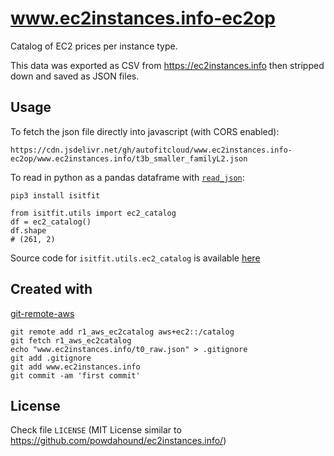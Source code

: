 # www.ec2instances.info-ec2op

Catalog of EC2 prices per instance type.

This data was exported as CSV from https://ec2instances.info then stripped down and saved as JSON files.



## Usage

To fetch the json file directly into javascript (with CORS enabled):

```
https://cdn.jsdelivr.net/gh/autofitcloud/www.ec2instances.info-ec2op/www.ec2instances.info/t3b_smaller_familyL2.json
```

To read in python as a pandas dataframe with [`read_json`](https://pandas.pydata.org/pandas-docs/stable/reference/api/pandas.read_json.html):

```
pip3 install isitfit

from isitfit.utils import ec2_catalog
df = ec2_catalog()
df.shape
# (261, 2)
```

Source code for `isitfit.utils.ec2_catalog` is available [here](https://github.com/autofitcloud/isitfit/blob/master/isitfit/utils.py#L38)


## Created with

[git-remote-aws](https://git-remote-aws.autofitcloud.com)

```
git remote add r1_aws_ec2catalog aws+ec2::/catalog
git fetch r1_aws_ec2catalog
echo "www.ec2instances.info/t0_raw.json" > .gitignore
git add .gitignore
git add www.ec2instances.info
git commit -am 'first commit'
```


## License

Check file `LICENSE` (MIT License similar to https://github.com/powdahound/ec2instances.info/)
